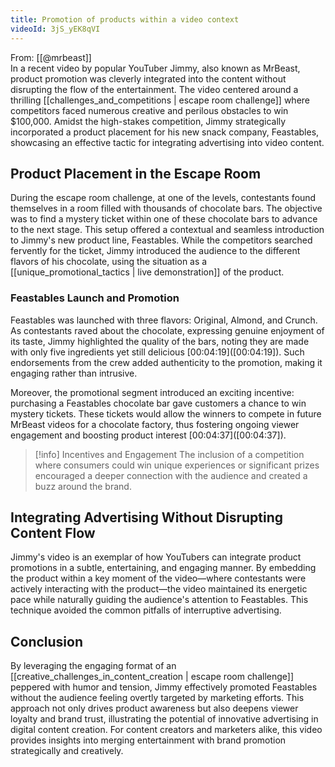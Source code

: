 ```yaml
---
title: Promotion of products within a video context
videoId: 3jS_yEK8qVI
---
```


From: [[@mrbeast]] <br/> 
In a recent video by popular YouTuber Jimmy, also known as MrBeast, product promotion was cleverly integrated into the content without disrupting the flow of the entertainment. The video centered around a thrilling [[challenges_and_competitions | escape room challenge]] where competitors faced numerous creative and perilous obstacles to win $100,000. Amidst the high-stakes competition, Jimmy strategically incorporated a product placement for his new snack company, Feastables, showcasing an effective tactic for integrating advertising into video content.

## Product Placement in the Escape Room

During the escape room challenge, at one of the levels, contestants found themselves in a room filled with thousands of chocolate bars. The objective was to find a mystery ticket within one of these chocolate bars to advance to the next stage. This setup offered a contextual and seamless introduction to Jimmy's new product line, Feastables. While the competitors searched fervently for the ticket, Jimmy introduced the audience to the different flavors of his chocolate, using the situation as a [[unique_promotional_tactics | live demonstration]] of the product.

### Feastables Launch and Promotion

Feastables was launched with three flavors: Original, Almond, and Crunch. As contestants raved about the chocolate, expressing genuine enjoyment of its taste, Jimmy highlighted the quality of the bars, noting they are made with only five ingredients yet still delicious [00:04:19](<a class="yt-timestamp" data-t="00:04:19">[00:04:19]</a>). Such endorsements from the crew added authenticity to the promotion, making it engaging rather than intrusive.

Moreover, the promotional segment introduced an exciting incentive: purchasing a Feastables chocolate bar gave customers a chance to win mystery tickets. These tickets would allow the winners to compete in future MrBeast videos for a chocolate factory, thus fostering ongoing viewer engagement and boosting product interest [00:04:37](<a class="yt-timestamp" data-t="00:04:37">[00:04:37]</a>).

> [!info] Incentives and Engagement
> The inclusion of a competition where consumers could win unique experiences or significant prizes encouraged a deeper connection with the audience and created a buzz around the brand.

## Integrating Advertising Without Disrupting Content Flow

Jimmy's video is an exemplar of how YouTubers can integrate product promotions in a subtle, entertaining, and engaging manner. By embedding the product within a key moment of the video—where contestants were actively interacting with the product—the video maintained its energetic pace while naturally guiding the audience's attention to Feastables. This technique avoided the common pitfalls of interruptive advertising.

## Conclusion

By leveraging the engaging format of an [[creative_challenges_in_content_creation | escape room challenge]] peppered with humor and tension, Jimmy effectively promoted Feastables without the audience feeling overtly targeted by marketing efforts. This approach not only drives product awareness but also deepens viewer loyalty and brand trust, illustrating the potential of innovative advertising in digital content creation. For content creators and marketers alike, this video provides insights into merging entertainment with brand promotion strategically and creatively.